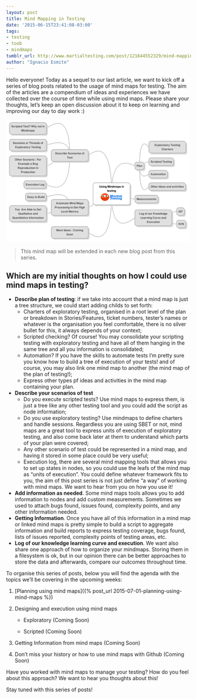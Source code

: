 ```yaml
---
layout: post
title: Mind Mapping in Testing
date: '2015-06-15T23:41:08-03:00'
tags:
- testing
- toob
- mindmaps
tumblr_url: http://www.martialtesting.com/post/121644552329/mind-mapping-in-testing
author: "Ignacio Esmite"
---
```

Hello everyone! Today as a sequel to our last article, we want to kick off a series of blog posts related to the usage of mind maps for testing. The aim of the articles are a compendium of ideas and experiences we have collected over the course of time while using mind maps. Please share your thoughts, let’s keep an open discussion about it to keep on learning and improving our day to day work :)

![Mindmaps in testing](/assets/media/mmtesting.png)

>This mind map will be extended in each new blog post from this series.

## Which are my initial thoughts on how I could use mind maps in testing?

- **Describe plan of testing**: if we take into account that a mind map is just a tree structure, we could start adding childs to set forth:
  * Charters of exploratory testing, organised in a root level of the plan or breakdown in Stories/Features, ticket numbers, tester’s names or whatever is the organisation you feel comfortable, there is no silver bullet for this, it always depends of your context;
  * Scripted checking? Of course! You may consolidate your scripting testing with exploratory testing and have all of them hanging in the same tree and all you information is consolidated;
  * Automation? If you have the skills to automate tests I’m pretty sure you know how to build a tree of execution of your tests! and of course, you may also link one mind map to another (the mind map of the plan of testing!);
  * Express other types pf ideas and activities in the mind map containing your plan.
- **Describe your scenarios of test**
  * Do you execute scripted tests? Use mind maps to express them, is just a tree like any other testing tool and you could add the script as node information;
  * Do you use exploratory testing? Use mindmaps to define charters and handle sessions. Regardless you are using SBET or not, mind maps are a great tool to express units of execution of exploratory testing, and also come back later at them to understand which parts of your plan were covered;
  * Any other scenario of test could be represented in a mind map, and having it stored in some place could be very useful;
  * Execution log, there are several mind mapping tools that allows you to set up states in nodes, so you could use the leafs of the mind map as “units of execution”. You could define whatever framework fits to you, the aim of this post series is not just define “a way” of working with mind maps. We want to hear from you on how you use it!
- **Add information as needed**. Some mind maps tools allows you to add information to nodes and add custom measurements.   Sometimes we used to attach bugs found, issues found, complexity points, and any other information needed.
- **Getting Information**. Once you have all of this information in a mind map or linked mind maps is pretty simple to build a script to aggregate information and build reports to express testing coverage, bugs found, lists of issues reported, complexity points of testing areas, etc.
- **Log of our knowledge learning curve and execution**. We want also share one approach of how to organize your mindmaps. Storing them in a filesystem is ok, but in our opinion there can be better approaches to store the data and afterwards, compare our outcomes throughout time.

To organise this series of posts, below you will find the agenda with the topics we’ll be covering in the upcoming weeks:

   1. [Planning using mind maps]({% post_url 2015-07-01-planning-using-mind-maps %})

   2. Designing and execution using mind maps

       * Exploratory (Coming Soon)

       * Scripted (Coming Soon)

   3. Getting Information from mind maps (Coming Soon)

   4. Don’t miss your history or how to use mind maps with Github (Coming Soon)


Have you worked with mind maps to manage your testing? How do you feel about this approach? We want to hear you thoughts about this!

Stay tuned with this series of posts!
